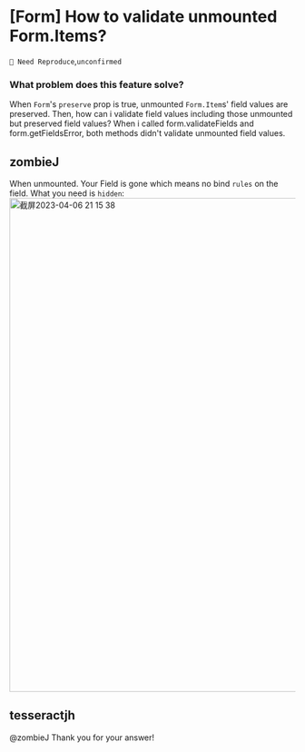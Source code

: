 # [Form] How to validate unmounted Form.Items?

`🤔 Need Reproduce`,`unconfirmed`

### What problem does this feature solve?

When `Form`'s `preserve` prop is true, unmounted `Form.Item`s' field values are preserved. Then, how can i validate field values including those unmounted but preserved field values?
When i called form.validateFields and form.getFieldsError, both methods didn't validate unmounted field values.

<!-- generated by ant-design-issue-helper. DO NOT REMOVE -->

## zombieJ

When unmounted. Your Field is gone which means no bind `rules` on the field. What you need is `hidden`:
<img width="871" alt="截屏2023-04-06 21 15 38" src="https://user-images.githubusercontent.com/5378891/230389628-f3b1bcd3-bab5-4fa5-a4d1-51cafb22fabb.png">

## tesseractjh

@zombieJ Thank you for your answer!

